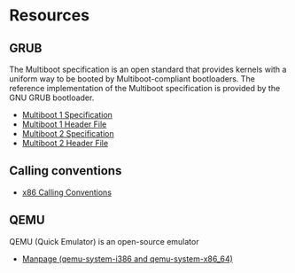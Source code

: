 # Resources

## GRUB

The Multiboot specification is an open standard that provides kernels with a uniform way to be booted by Multiboot-compliant bootloaders. The reference implementation of the Multiboot specification is provided by the GNU GRUB bootloader.

* [Multiboot 1 Specification](https://www.gnu.org/software/grub/manual/multiboot/multiboot.html)
* [Multiboot 1 Header File](https://www.gnu.org/software/grub/manual/multiboot/html_node/multiboot_002eh.html)
* [Multiboot 2 Specification](https://www.gnu.org/software/grub/manual/multiboot2/multiboot.html)
* [Multiboot 2 Header File](https://www.gnu.org/software/grub/manual/multiboot2/html_node/multiboot2_002eh.html)

## Calling conventions

* [x86 Calling Conventions](https://en.wikipedia.org/wiki/X86_calling_conventions)

## QEMU

QEMU (Quick Emulator) is an open-source emulator

* [Manpage (qemu-system-i386 and qemu-system-x86_64)](https://manpages.debian.org/jessie/qemu-system-x86/index.html)